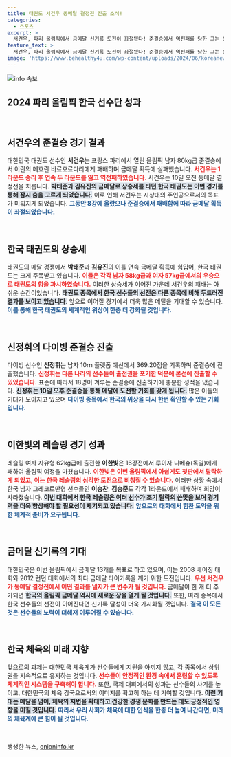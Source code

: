 ```yaml
---
title: 태권도 서건우 동메달 결정전 진출 소식!
categories:
  - 스포츠
excerpt: >
  서건우, 파리 올림픽에서 금메달 신기록 도전이 좌절됐다! 준결승에서 역전패를 당한 그는 동메달 결정전으로 향한다. 한국 태권도는 박태준과 김유진의 금메달로 상승세를 타고 있으나 서건우의 아쉬움이 남는다.
feature_text: >
  서건우, 파리 올림픽에서 금메달 신기록 도전이 좌절됐다! 준결승에서 역전패를 당한 그는 동메달 결정전으로 향한다. 한국 태권도는 박태준과 김유진의 금메달로 상승세를 타고 있으나 서건우의 아쉬움이 남는다.
image: 'https://www.behealthy4u.com/wp-content/uploads/2024/06/koreanews.jpg'
---
```


<p><img src="https://www.behealthy4u.com/wp-content/uploads/2024/06/koreanews.jpg" alt="info 속보" /></p>

<h2 data-ke-size="size26">2024 파리 올림픽 한국 선수단 성과</h2>

<p data-ke-size="size16">&nbsp;</p>

<h2 data-ke-size="size26">서건우의 준결승 경기 결과</h2>

<p data-ke-size="size16">대한민국 태권도 선수인 <b>서건우</b>는 프랑스 파리에서 열린 올림픽 남자 80kg급 준결승에서 이란의 메흐란 바르호르다리에게 패배하며 금메달 획득에 실패했습니다. <b><span style="color: #ee2323;">서건우는 1라운드 승리 후 연속 두 라운드를 잃고 역전패하였습니다.</span></b> 서건우는 10일 오전 동메달 결정전을 치릅니다. <b><span style="background-color: #21538527;">박태준과 김유진의 금메달로 상승세를 타던 한국 태권도는 이번 경기를 통해 잠시 숨을 고르게 되었습니다.</span></b> 이로 인해 서건우는 시상대의 주인공으로서의 목표가 미뤄지게 되었습니다. <b><span style="color: #1a5490;">그동안 8강에 올랐으나 준결승에서 패배함에 따라 금메달 획득이 좌절되었습니다.</span></b></p>

<p data-ke-size="size16">&nbsp;</p>

<h2 data-ke-size="size26">한국 태권도의 상승세</h2>

<p data-ke-size="size16">태권도의 메달 경쟁에서 <b>박태준</b>과 <b>김유진</b>의 이틀 연속 금메달 획득에 힘입어, 한국 태권도는 크게 주목받고 있습니다. <b><span style="color: #ee2323;">이들은 각각 남자 58kg급과 여자 57kg급에서의 우승으로 태권도의 힘을 과시하였습니다.</span></b> 이러한 상승세가 이어진 가운데 서건우의 패배는 아쉬운 순간이었습니다. <b><span style="background-color: #21538527;">태권도 종목에서 한국 선수들의 선전은 다른 종목에 비해 두드러진 결과를 보이고 있습니다.</span></b> 앞으로 이어질 경기에서 더욱 많은 메달을 기대할 수 있습니다. <b><span style="color: #1a5490;">이를 통해 한국 태권도의 세계적인 위상이 한층 더 강화될 것입니다.</span></b></p>

<p data-ke-size="size16">&nbsp;</p>

<h2 data-ke-size="size26">신정휘의 다이빙 준결승 진출</h2>

<p data-ke-size="size16">다이빙 선수인 <b>신정휘</b>는 남자 10ｍ 플랫폼 예선에서 369.20점을 기록하며 준결승에 진출했습니다. <b><span style="color: #ee2323;">신정휘는 다른 나라의 선수들이 출전권을 포기한 덕분에 본선에 진출할 수 있었습니다.</span></b> 표준에 따라서 18명이 겨루는 준결승에 진출하기에 충분한 성적을 냈습니다. <b><span style="background-color: #21538527;">신정휘는 10일 오후 준결승을 통해 메달에 도전할 기회를 갖게 됩니다.</span></b> 많은 이들의 기대가 모아지고 있으며 <b><span style="color: #1a5490;">다이빙 종목에서 한국의 위상을 다시 한번 확인할 수 있는 기회입니다.</span></b></p>

<p data-ke-size="size16">&nbsp;</p>

<h2 data-ke-size="size26">이한빛의 레슬링 경기 성과</h2>

<p data-ke-size="size16">레슬링 여자 자유형 62kg급에 출전한 <b>이한빛</b>은 16강전에서 루이자 니메슈(독일)에게 패하여 올림픽 여정을 마쳤습니다. <b><span style="color: #ee2323;">이한빛은 이번 올림픽에서 아쉽게도 첫판에서 탈락하게 되었고, 이는 한국 레슬링의 심각한 도전으로 비춰질 수 있습니다.</span></b> 이러한 상황 속에서 한국 남자 그레코로만형 선수들인 <b>이승찬</b>, <b>김승준</b>도 각각 1라운드에서 패배하며 희망이 사라졌습니다. <b><span style="background-color: #21538527;">이번 대회에서 한국 레슬링은 여러 선수가 조기 탈락의 쓴맛을 보며 경기력을 더욱 향상해야 할 필요성이 제기되고 있습니다.</span></b> <b><span style="color: #1a5490;">앞으로의 대회에서 힘찬 도약을 위한 체계적 준비가 요구됩니다.</span></b></p>

<p data-ke-size="size16">&nbsp;</p>

<h2 data-ke-size="size26">금메달 신기록의 기대</h2>

<p data-ke-size="size16">대한민국은 이번 올림픽에서 금메달 13개를 목표로 하고 있으며, 이는 2008 베이징 대회와 2012 런던 대회에서의 최다 금메달 타이기록을 깨기 위한 도전입니다. <b><span style="color: #ee2323;">우선 서건우가 동메달 결정전에서 어떤 결과를 낼지가 큰 변수가 될 것입니다.</span></b> 금메달이 한 개 더 추가되면 <b><span style="background-color: #21538527;">한국의 올림픽 금메달 역사에 새로운 장을 열게 될 것입니다.</span></b> 또한, 여러 종목에서 한국 선수들의 선전이 이어진다면 신기록 달성이 더욱 가시화될 것입니다. <b><span style="color: #1a5490;">결국 이 모든 것은 선수들의 노력이 더해져 이루어질 수 있습니다.</span></b></p>

<p data-ke-size="size16">&nbsp;</p>

<h2 data-ke-size="size26">한국 체육의 미래 지향</h2>

<p data-ke-size="size16">앞으로의 과제는 대한민국 체육계가 선수들에게 지원을 아끼지 않고, 각 종목에서 상위권을 지속적으로 유지하는 것입니다. <b><span style="color: #ee2323;">선수들이 안정적인 환경 속에서 훈련할 수 있도록 체계적인 시스템을 구축해야 합니다.</span></b> 또한, 국제 대회에서의 성과는 선수들의 사기를 높이고, 대한민국의 체육 강국으로서의 이미지를 확고히 하는 데 기여할 것입니다. <b><span style="background-color: #21538527;">이런 기대는 메달을 넘어, 체육의 저변을 확대하고 건강한 경쟁 문화를 만드는 데도 긍정적인 영향을 미칠 것입니다.</span></b> <b><span style="color: #1a5490;">따라서 우리 사회가 체육에 대한 인식을 한층 더 높여 나간다면, 미래의 체육계에 큰 힘이 될 것입니다.</span></b></p>

<p data-ke-size="size16">&nbsp;</p>
생생한 뉴스, <a href="https://onioninfo.kr" rel="dofollow">onioninfo.kr</a>


